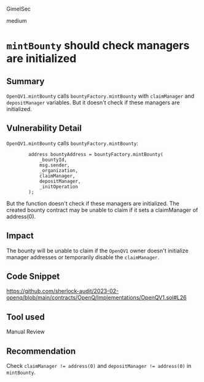 GimelSec

medium

# `mintBounty` should check managers are initialized

## Summary

`OpenQV1.mintBounty` calls `bountyFactory.mintBounty` with `claimManager` and `depositManager` variables. But it doesn't check if these managers are initialized.

## Vulnerability Detail

`OpenQV1.mintBounty` calls `bountyFactory.mintBounty`:

```solidity
        address bountyAddress = bountyFactory.mintBounty(
            _bountyId,
            msg.sender,
            _organization,
            claimManager,
            depositManager,
            _initOperation
        );
```

But the function doesn't check if these managers are initialized. The created bounty contract may be unable to claim if it sets a claimManager of address(0). 

## Impact

The bounty will be unable to claim if the `OpenQV1` owner doesn't initialize manager addresses or temporarily disable the `claimManager`.

## Code Snippet

https://github.com/sherlock-audit/2023-02-openq/blob/main/contracts/OpenQ/Implementations/OpenQV1.sol#L26

## Tool used

Manual Review

## Recommendation

Check `claimManager != address(0)` and `depositManager != address(0)` in `mintBounty`.
